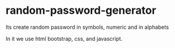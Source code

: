 # random-password-generator

Its create random password in symbols, numeric and in alphabets

<!-- This is HTML, CSS, JAVASCRIPT PROJECT -->

In it we use html bootstrap, css, and javascript.
